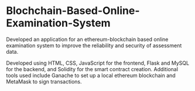 # Blochchain-Based-Online-Examination-System

Developed an application for an ethereum-blockchain based online examination system to improve the reliability and security of assessment data.

Developed using HTML, CSS, JavaScript for the frontend, Flask and MySQL for the backend, and Solidity for the smart contract creation. Additional tools used include Ganache to set up a local ethereum blockchain and MetaMask to sign transactions.
